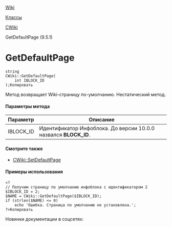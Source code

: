 [Wiki](/api_help/wiki/index.php)

[Классы](/api_help/wiki/classes/index.php)

[CWiki](/api_help/wiki/classes/cwiki/index.php)

GetDefaultPage (9.5.1)

GetDefaultPage
==============

```
string
CWiki::GetDefaultPage(
	int IBLOCK_ID
);Копировать
```

Метод возвращает Wiki-страницу по-умолчанию. Нестатический метод.

#### Параметры метода

| Параметр | Описание |
| --- | --- |
| IBLOCK\_ID | Идентификатор Инфоблока.   До версии 10.0.0 назвался **BLOCK\_ID**. |

#### Смотрите также

* [CWiki::SetDefaultPage](/api_help/wiki/classes/cwiki/SetDefaultPage.php)

#### Примеры использования

```
<?
// Получим страницу по умолчанию инфоблока с идентификатором 2
$IBLOCK_ID = 2;
$NAME = CWiki::GetDefaultPage($IBLOCK_ID);
if (strlen($NAME) <= 0)
	echo 'Ошибка. Страница по умолчанию не установлена.';
?>Копировать
```

Новинки документации в соцсетях: